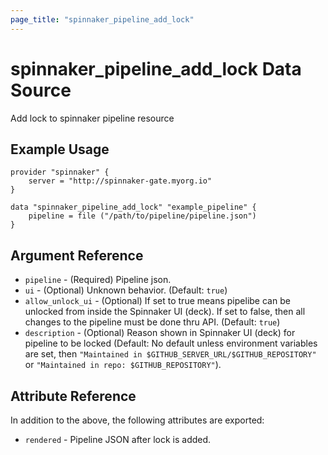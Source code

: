 ```yaml
---
page_title: "spinnaker_pipeline_add_lock"
---
```


# spinnaker_pipeline_add_lock Data Source

Add lock to spinnaker pipeline resource

## Example Usage

```
provider "spinnaker" {
    server = "http://spinnaker-gate.myorg.io"
}

data "spinnaker_pipeline_add_lock" "example_pipeline" {
    pipeline = file ("/path/to/pipeline/pipeline.json")
}
```

## Argument Reference

- `pipeline` - (Required) Pipeline json.
- `ui` - (Optional) Unknown behavior. (Default: `true`)
- `allow_unlock_ui` - (Optional) If set to true means pipelibe can be unlocked from inside the Spinnaker UI (deck). If set to false, then all changes to the pipeline must be done thru API. (Default: `true`)
- `description` - (Optional) Reason shown in Spinnaker UI (deck) for pipeline to be locked (Default: No default unless environment variables are set, then `"Maintained in $GITHUB_SERVER_URL/$GITHUB_REPOSITORY"` or `"Maintained in repo: $GITHUB_REPOSITORY"`).

## Attribute Reference

In addition to the above, the following attributes are exported:

- `rendered` - Pipeline JSON after lock is added.

